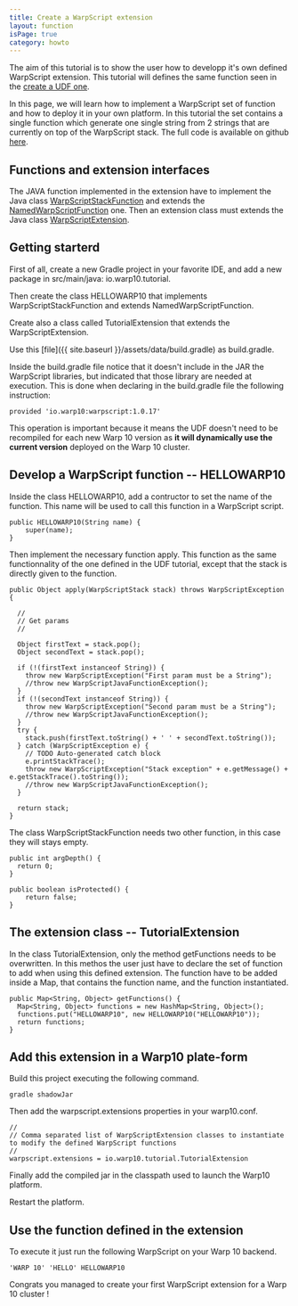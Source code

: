 ```yaml
---
title: Create a WarpScript extension
layout: function
isPage: true
category: howto
---
```


The aim of this tutorial is to show the user how to developp it's own defined WarpScript extension. This tutorial will defines the same function seen in the [create a UDF one](http://www.warp10.io/howto/create-a-udf/).

In this page, we will learn how to implement a WarpScript set of function and how to deploy it in your own platform. In this tutorial the set contains a single function which generate one single string from 2 strings that are currently on top of the WarpScript stack.
The full code is available on github [here](https://github.com/aurrelhebert/warp10-extension-tuto).

## Functions and extension interfaces

The JAVA function implemented in the extension have to implement the Java class [WarpScriptStackFunction](https://github.com/cityzendata/warp10-platform/blob/master/warp10/src/main/java/io/warp10/script/WarpScriptStackFunction.java) and extends the [NamedWarpScriptFunction](https://github.com/cityzendata/warp10-platform/blob/master/warp10/src/main/java/io/warp10/script/NamedWarpScriptFunction.java) one. Then an extension class must extends the Java class [WarpScriptExtension](https://github.com/cityzendata/warp10-platform/blob/8e83f966c939e4b58b9eb11cd86c396394a8e7f7/warp10/src/main/java/io/warp10/warp/sdk/WarpScriptExtension.java).

## Getting starterd

First of all, create a new Gradle project in your favorite IDE, and add a new package in src/main/java: io.warp10.tutorial.

Then create the class HELLOWARP10 that implements WarpScriptStackFunction and extends NamedWarpScriptFunction.

Create also a class called TutorialExtension that extends the WarpScriptExtension. 

Use this [file]({{ site.baseurl }}/assets/data/build.gradle) as build.gradle. 

Inside the build.gradle file notice that it doesn't include in the JAR the WarpScript libraries, but indicated that those library are needed at execution. This is done when declaring in the build.gradle file the following instruction: 

```
provided 'io.warp10:warpscript:1.0.17'
```

This operation is important because it means the UDF doesn't need to be recompiled for each new Warp 10 version as **it will dynamically use the current version** deployed on the Warp 10 cluster.

## Develop a WarpScript function -- HELLOWARP10

Inside the class HELLOWARP10, add a contructor to set the name of the function. This name will be used to call this function in a WarpScript script.

```
public HELLOWARP10(String name) {
    super(name);
}
```

Then implement the necessary function apply. This function as the same functionnality of the one defined in the UDF tutorial, except that the stack is directly given to the function.

```
public Object apply(WarpScriptStack stack) throws WarpScriptException {
  
  //
  // Get params
  //
  
  Object firstText = stack.pop();
  Object secondText = stack.pop();
  
  if (!(firstText instanceof String)) {
    throw new WarpScriptException("First param must be a String");
    //throw new WarpScriptJavaFunctionException();
  }
  if (!(secondText instanceof String)) {
    throw new WarpScriptException("Second param must be a String");
    //throw new WarpScriptJavaFunctionException();
  }
  try {
    stack.push(firstText.toString() + ' ' + secondText.toString());
  } catch (WarpScriptException e) {
    // TODO Auto-generated catch block
    e.printStackTrace();
    throw new WarpScriptException("Stack exception" + e.getMessage() + e.getStackTrace().toString());
    //throw new WarpScriptJavaFunctionException();
  }
  
  return stack;  
}
```

The class WarpScriptStackFunction needs two other function, in this case they will stays empty.

```
public int argDepth() {
  return 0;
}

public boolean isProtected() {
    return false;
}
```

## The extension class -- TutorialExtension

In the class TutorialExtension, only the method getFunctions needs to be overwritten. In this methos the user just have to declare the set of function to add when using this defined extension. The function have to be added inside a Map, that contains the function name, and the function instantiated.

```
public Map<String, Object> getFunctions() {
  Map<String, Object> functions = new HashMap<String, Object>();
  functions.put("HELLOWARP10", new HELLOWARP10("HELLOWARP10"));
  return functions;
}
```

## Add this extension in a Warp10 plate-form

Build this project executing the following command.

```
gradle shadowJar
```

Then add the warpscript.extensions properties in your warp10.conf.

```
//
// Comma separated list of WarpScriptExtension classes to instantiate to modify the defined WarpScript functions
//
warpscript.extensions = io.warp10.tutorial.TutorialExtension
```

Finally add the compiled jar in the classpath used to launch the Warp10 platform.

Restart the platform.

## Use the function defined in the extension

To execute it just run the following WarpScript on your Warp 10 backend.

```
'WARP 10' 'HELLO' HELLOWARP10
```

Congrats you managed to create your first WarpScript extension for a Warp 10 cluster !



